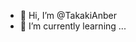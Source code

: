 - 👋 Hi, I’m @TakakiAnber
- 🌱 I’m currently learning ...

<!---
TakakiAnber/TakakiAnber is a ✨ special ✨ repository because its `README.md` (this file) appears on your GitHub profile.
You can click the Preview link to take a look at your changes.
--->
